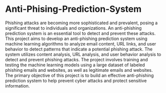 # Anti-Phising-Prediction-System
Phishing attacks are becoming more sophisticated and prevalent, posing a significant threat to individuals and organizations. An anti-phishing prediction system is an essential tool to detect and prevent these attacks. This project aims to develop an anti-phishing prediction system using machine learning algorithms to analyze email content, URL links, and user behavior to detect patterns that indicate a potential phishing attack. The system utilizes content analysis, URL analysis, and user behavior analysis to detect and prevent phishing attacks. The project involves training and testing the machine learning models using a large dataset of labeled phishing emails and websites, as well as legitimate emails and websites. The primary objective of this project is to build an effective anti-phishing prediction system to help prevent cyber attacks and protect sensitive information.

